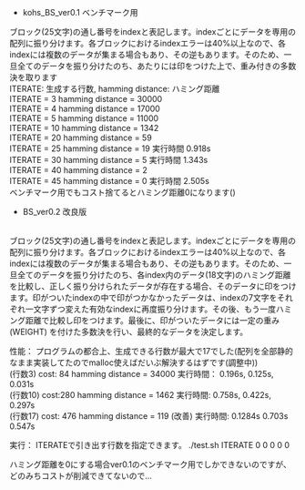 * kohs_BS_ver0.1 ベンチマーク用

ブロック(25文字)の通し番号をindexと表記します。indexごとにデータを専用の配列に振り分けます。各ブロックにおけるindexエラーは40%以上なので、各indexには複数のデータが集まる場合もあり、その逆もあります。そのため、一旦全てのデータを振り分けたのち、あたりには印をつけた上で、重み付きの多数決を取ります
<br>
ITERATE: 生成する行数, hamming distance: ハミング距離
<br>
ITERATE = 3  hamming distance = 30000
<br>
ITERATE = 4  hamming distance = 17000
<br>
ITERATE = 5  hamming distance = 11000
<br>
ITERATE = 10 hamming distance = 1342
<br>
ITERATE = 20 hamming distance = 59
<br>
ITERATE = 25 hamming distance = 19 実行時間 0.918s
<br>
ITERATE = 30 hamming distance = 5 実行時間 1.343s
<br>
ITERATE = 40 hamming distance = 2
<br>
ITERATE = 45 hamming distance = 0 実行時間 2.505s
<br>
ベンチマーク用でもコスト捨てるとハミング距離0になります()


* BS_ver0.2 改良版
<br>
ブロック(25文字)の通し番号をindexと表記します。indexごとにデータを専用の配列に振り分けます。各ブロックにおけるindexエラーは40%以上なので、各indexには複数のデータが集まる場合もあり、その逆もあります。そのため、一旦全てのデータを振り分けたのち、各index内のデータ(18文字)のハミング距離を比較し、正しく振り分けられたデータが存在する場合、そのデータに印をつけます。印がついたindexの中で印がつかなかったデータは、indexの7文字をそれぞれ一文字ずつ変えた有効なindexに再度振り分けます。その後、もう一度ハミング距離で比較し印をつけます。最後に、印がついたデータには一定の重み(WEIGHT)
を付けた多数決を行い、最終的なデータを決定します。

性能：
プログラムの都合上、生成できる行数が最大で17でした(配列を全部静的なまま実装してたのでmalloc使えばだいぶ解決するはずです(調整中))
<br>
(行数3)  cost: 84   hamming distance = 34000 実行時間： 0.196s, 0.125s, 0.031s
<br>
(行数10) cost:280   hamming distance = 1462  実行時間: 0.758s, 0.422s, 0.297s
<br>
(行数17) cost: 476  hamming distance = 119  (改善) 実行時間: 0.1284s 0.703s 0.547s

実行：
ITERATEで引き出す行数を指定できます。  ./test.sh ITERATE 0 0 0 0 0


ハミング距離を0にする場合ver0.1のベンチマーク用でしかできないのですが、どのみちコストが削減できてないので...
